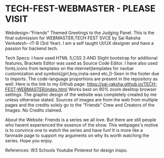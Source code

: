 # TECH-FEST-WEBMASTER - PLEASE VISIT
Webdesign-"Friends" Themed
Greetings to the Judging Panel.
This is the final submission for WEBMASTER,TECH FEST SVCE by Sai Raksha Venkatesh--IT-B (3rd Year).
I am a self taught UI/UX designer and have a passion for backend tech. 
                                    
                                    
Tech Specs:
I have used HTML 5,CSS 3 AND Slight bootstrap for additional features, Brackets Editor was used as Source Code Editor.
I have also used fonts,icons from templates on the internet(templates for navbar customization and symbols[girl,boy,insta-send etc,])-Seen in the footer due to imports.
The code-language proportions are present in the repository as well.
Here is the link to my Github page: https://sai-raksha.github.io/TECH-FEST-WEBMASTER/index.html
Works best on 90% zoom desktop browser settings.
The graphic design of the website was completely created by me unless otherwise stated.
Sources of images are from the web from multiple pages and the credits solely go to the "Friends" Crew and Creators of the Images. No Credits claimed.
                                 
                                 
About the Website:
Friends is a series we all love. But there are still people who havent experienced the essence of the show. 
This webpages's motive is to convince one to watch the series and have fun!
It is more like a fanmade page to support my arguments on why its worth watching the series.
Hope you enjoy.
                                    
                                    
                                    
References:
W3 Schools
Youtube
Pinterest for design inspo.



